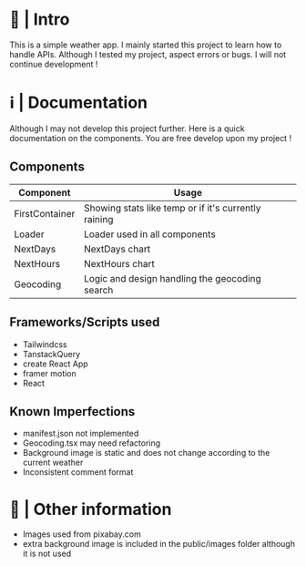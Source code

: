 # 👋 | Intro
This is a simple weather app. I mainly started this project to learn how to handle APIs. 
Although I tested my project, aspect errors or bugs. 
I will not continue development !

# ℹ️ | Documentation 
Although I may not develop this project further. Here is a quick documentation on the components. 
You are free develop upon my project !

## Components
| Component      | Usage                                                   |
|----------------|--------------------------------------------------------|
| FirstContainer | Showing stats like temp or if it's currently raining    |
| Loader         | Loader used in all components                           |
| NextDays       | NextDays chart                                          |
| NextHours      | NextHours chart                                         |
| Geocoding      | Logic and design handling the geocoding search          |


## Frameworks/Scripts used
- Tailwindcss
- TanstackQuery
- create React App
- framer motion
- React

## Known Imperfections
- manifest.json not implemented
- Geocoding.tsx may need refactoring
- Background image is static and does not change according to the current weather
- Inconsistent comment format

# 📖 | Other information
- Images used from pixabay.com
- extra background image is included in the public/images folder although it is not used
